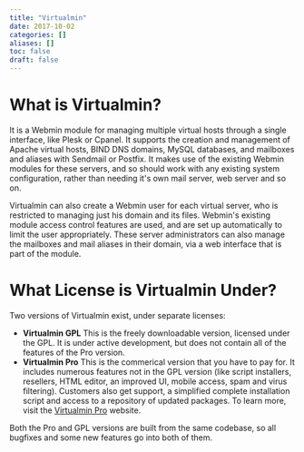 ```yaml
---
title: "Virtualmin"
date: 2017-10-02
categories: []
aliases: []
toc: false
draft: false
---
```

# What is Virtualmin?

It is a Webmin module for managing multiple virtual hosts through a single interface, like Plesk or Cpanel. It supports the creation and management of Apache virtual hosts, BIND DNS domains, MySQL databases, and mailboxes and aliases with Sendmail or Postfix. It makes use of the existing Webmin modules for these servers, and so should work with any existing system configuration, rather than needing it's own mail server, web server and so on.

Virtualmin can also create a Webmin user for each virtual server, who is restricted to managing just his domain and its files. Webmin's existing module access control features are used, and are set up automatically to limit the user appropriately. These server administrators can also manage the mailboxes and mail aliases in their domain, via a web interface that is part of the module.

# What License is Virtualmin Under?

Two versions of Virtualmin exist, under separate licenses:

* **Virtualmin GPL**
    This is the freely downloadable version, licensed under the GPL. It is under active development, but does not contain all of the features of the Pro version.
* **Virtualmin Pro**
    This is the commerical version that you have to pay for. It includes numerous features not in the GPL version (like script installers, resellers, HTML editor, an improved UI, mobile access, spam and virus filtering). Customers also get support, a simplified complete installation script and access to a repository of updated packages. To learn more, visit the [Virtualmin Pro][1] website.

Both the Pro and GPL versions are built from the same codebase, so all bugfixes and some new features go into both of them.

  [1]: http://www.virtualmin.com/
